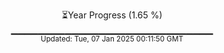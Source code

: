 <p align="center">
⏳Year Progress (1.65 %)<br>
▁▁▁▁▁▁▁▁▁▁▁▁▁▁▁▁▁▁▁▁▁▁▁▁▁▁▁▁▁▁ <br>
<sub>Updated: Tue, 07 Jan 2025 00:11:50 GMT</sub>
</p>

